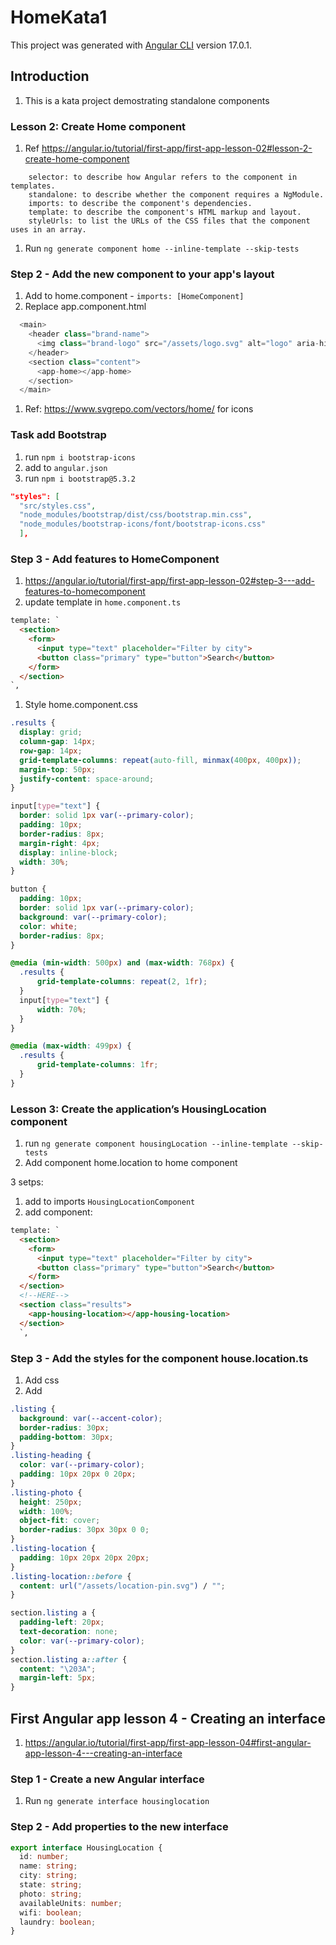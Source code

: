 # HomeKata1

This project was generated with [Angular CLI](https://github.com/angular/angular-cli) version 17.0.1.

## Introduction

1. This is a kata project demostrating standalone components

### Lesson 2: Create Home component

1. Ref <https://angular.io/tutorial/first-app/first-app-lesson-02#lesson-2-create-home-component>

``` text
    selector: to describe how Angular refers to the component in templates.
    standalone: to describe whether the component requires a NgModule.
    imports: to describe the component's dependencies.
    template: to describe the component's HTML markup and layout.
    styleUrls: to list the URLs of the CSS files that the component uses in an array.
```

1. Run `ng generate component home --inline-template --skip-tests`

### Step 2 - Add the new component to your app's layout

1. Add to home.component - `imports: [HomeComponent]`
2. Replace app.component.html

```typescript
  <main>
    <header class="brand-name">
      <img class="brand-logo" src="/assets/logo.svg" alt="logo" aria-hidden="true">
    </header>
    <section class="content">
      <app-home></app-home>
    </section>
  </main>

```

1. Ref: <https://www.svgrepo.com/vectors/home/> for icons

### Task add Bootstrap

1. run `npm i bootstrap-icons`
2. add to `angular.json`
3. run `npm i bootstrap@5.3.2`

```json
"styles": [
  "src/styles.css",
  "node_modules/bootstrap/dist/css/bootstrap.min.css",
  "node_modules/bootstrap-icons/font/bootstrap-icons.css"
  ],
```

### Step 3 - Add features to HomeComponent

1. <https://angular.io/tutorial/first-app/first-app-lesson-02#step-3---add-features-to-homecomponent>
2. update template in `home.component.ts`

```html
template: `
  <section>
    <form>
      <input type="text" placeholder="Filter by city">
      <button class="primary" type="button">Search</button>
    </form>
  </section>
`,
```

1. Style home.component.css

```css
.results {
  display: grid;
  column-gap: 14px;
  row-gap: 14px;
  grid-template-columns: repeat(auto-fill, minmax(400px, 400px));
  margin-top: 50px;
  justify-content: space-around;
}

input[type="text"] {
  border: solid 1px var(--primary-color);
  padding: 10px;
  border-radius: 8px;
  margin-right: 4px;
  display: inline-block;
  width: 30%;
}

button {
  padding: 10px;
  border: solid 1px var(--primary-color);
  background: var(--primary-color);
  color: white;
  border-radius: 8px;
}

@media (min-width: 500px) and (max-width: 768px) {
  .results {
      grid-template-columns: repeat(2, 1fr);
  }
  input[type="text"] {
      width: 70%;
  }   
}

@media (max-width: 499px) {
  .results {
      grid-template-columns: 1fr;
  }    
}
```

### Lesson 3: Create the application’s HousingLocation component

1. run `ng generate component housingLocation --inline-template --skip-tests`
2. Add component home.location to home component

3 setps:

1. add to imports `HousingLocationComponent`
2. add component:

```html
template: `
  <section>
    <form>
      <input type="text" placeholder="Filter by city">
      <button class="primary" type="button">Search</button>
    </form>
  </section>
  <!--HERE-->
  <section class="results">
    <app-housing-location></app-housing-location>
  </section>
  `,
```

### Step 3 - Add the styles for the component house.location.ts

1. Add css
2. Add

```css
.listing {
  background: var(--accent-color);
  border-radius: 30px;
  padding-bottom: 30px;
}
.listing-heading {
  color: var(--primary-color);
  padding: 10px 20px 0 20px;
}
.listing-photo {
  height: 250px;
  width: 100%;
  object-fit: cover;
  border-radius: 30px 30px 0 0;
}
.listing-location {
  padding: 10px 20px 20px 20px;
}
.listing-location::before {
  content: url("/assets/location-pin.svg") / "";
}

section.listing a {
  padding-left: 20px;
  text-decoration: none;
  color: var(--primary-color);
}
section.listing a::after {
  content: "\203A";
  margin-left: 5px;
}
```

## First Angular app lesson 4 - Creating an interface

1. <https://angular.io/tutorial/first-app/first-app-lesson-04#first-angular-app-lesson-4---creating-an-interface>

### Step 1 - Create a new Angular interface

1. Run `ng generate interface housinglocation`

### Step 2 - Add properties to the new interface

```typescript
export interface HousingLocation {
  id: number;
  name: string;
  city: string;
  state: string;
  photo: string;
  availableUnits: number;
  wifi: boolean;
  laundry: boolean;
}
